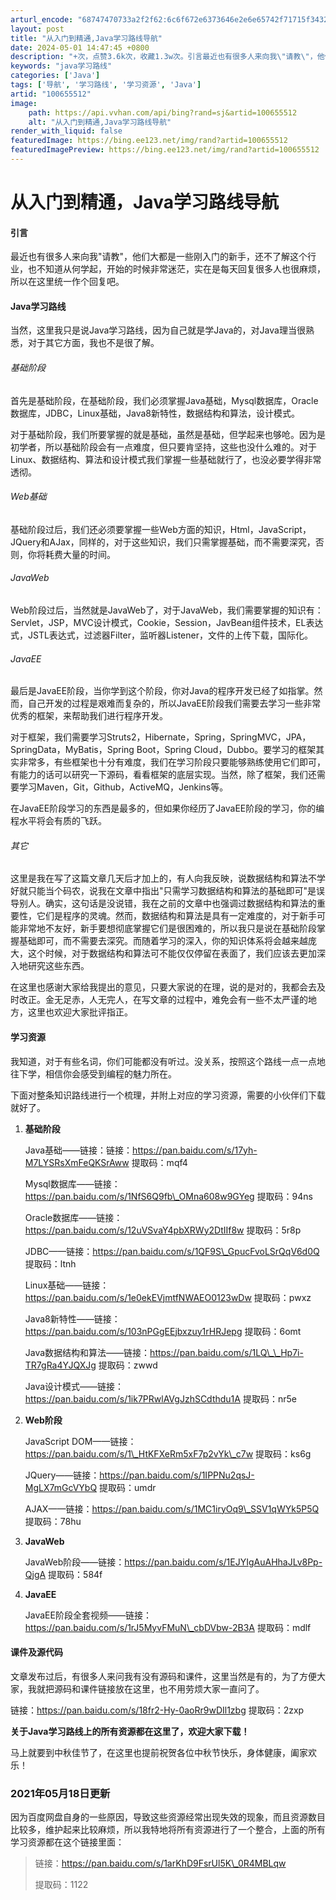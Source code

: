 ```yaml
---
arturl_encode: "68747470733a2f2f62:6c6f672e6373646e2e6e65742f71715f34323435333131372f:61727469636c652f64657461696c732f313030363535353132"
layout: post
title: "从入门到精通,Java学习路线导航"
date: 2024-05-01 14:47:45 +0800
description: "+次，点赞3.6k次，收藏1.3w次。引言最近也有很多人来向我\"请教\"，他们大都是一些刚入门的新手，"
keywords: "java学习路线"
categories: ['Java']
tags: ['导航', '学习路线', '学习资源', 'Java']
artid: "100655512"
image:
    path: https://api.vvhan.com/api/bing?rand=sj&artid=100655512
    alt: "从入门到精通,Java学习路线导航"
render_with_liquid: false
featuredImage: https://bing.ee123.net/img/rand?artid=100655512
featuredImagePreview: https://bing.ee123.net/img/rand?artid=100655512
---
```


# 从入门到精通，Java学习路线导航

#### 引言

最近也有很多人来向我"请教"，他们大都是一些刚入门的新手，还不了解这个行业，也不知道从何学起，开始的时候非常迷茫，实在是每天回复很多人也很麻烦，所以在这里统一作个回复吧。

#### Java学习路线

当然，这里我只是说Java学习路线，因为自己就是学Java的，对Java理当很熟悉，对于其它方面，我也不是很了解。

###### 基础阶段

首先是基础阶段，在基础阶段，我们必须掌握Java基础，Mysql数据库，Oracle数据库，JDBC，Linux基础，Java8新特性，数据结构和算法，设计模式。
  
对于基础阶段，我们所要掌握的就是基础，虽然是基础，但学起来也够呛。因为是初学者，所以基础阶段会有一点难度，但只要肯坚持，这些也没什么难的。对于Linux、数据结构、算法和设计模式我们掌握一些基础就行了，也没必要学得非常透彻。

###### Web基础

基础阶段过后，我们还必须要掌握一些Web方面的知识，Html，JavaScript，JQuery和AJax，同样的，对于这些知识，我们只需掌握基础，而不需要深究，否则，你将耗费大量的时间。

###### JavaWeb

Web阶段过后，当然就是JavaWeb了，对于JavaWeb，我们需要掌握的知识有：Servlet，JSP，MVC设计模式，Cookie，Session，JavBean组件技术，EL表达式，JSTL表达式，过滤器Filter，监听器Listener，文件的上传下载，国际化。

###### JavaEE

最后是JavaEE阶段，当你学到这个阶段，你对Java的程序开发已经了如指掌。然而，自己开发的过程是艰难而复杂的，所以JavaEE阶段我们需要去学习一些非常优秀的框架，来帮助我们进行程序开发。
  
对于框架，我们需要学习Struts2，Hibernate，Spring，SpringMVC，JPA，SpringData，MyBatis，Spring Boot，Spring Cloud，Dubbo。要学习的框架其实非常多，有些框架也十分有难度，我们在学习阶段只要能够熟练使用它们即可，有能力的话可以研究一下源码，看看框架的底层实现。当然，除了框架，我们还需要学习Maven，Git，Github，ActiveMQ，Jenkins等。
  
在JavaEE阶段学习的东西是最多的，但如果你经历了JavaEE阶段的学习，你的编程水平将会有质的飞跃。

###### 其它

这里是我在写了这篇文章几天后才加上的，有人向我反映，说数据结构和算法不学好就只能当个码农，说我在文章中指出"只需学习数据结构和算法的基础即可"是误导别人。确实，这句话是没说错，我在之前的文章中也强调过数据结构和算法的重要性，它们是程序的灵魂。然而，数据结构和算法是具有一定难度的，对于新手可能非常地不友好，新手要想彻底掌握它们是很困难的，所以我只是说在基础阶段掌握基础即可，而不需要去深究。而随着学习的深入，你的知识体系将会越来越庞大，这个时候，对于数据结构和算法可不能仅仅停留在表面了，我们应该去更加深入地研究这些东西。
  
在这里也感谢大家给我提出的意见，只要大家说的在理，说的是对的，我都会去及时改正。金无足赤，人无完人，在写文章的过程中，难免会有一些不太严谨的地方，这里也欢迎大家批评指正。

#### 学习资源

我知道，对于有些名词，你们可能都没有听过。没关系，按照这个路线一点一点地往下学，相信你会感受到编程的魅力所在。
  
下面对整条知识路线进行一个梳理，并附上对应的学习资源，需要的小伙伴们下载就好了。

1. **基础阶段**
     
   Java基础——链接：链接：https://pan.baidu.com/s/17yh-M7LYSRsXmFeQKSrAww 提取码：mqf4
     
     
   Mysql数据库——链接：https://pan.baidu.com/s/1NfS6Q9fb\_OMna608w9GYeg 提取码：94ns
     
     
   Oracle数据库——链接：https://pan.baidu.com/s/12uVSvaY4pbXRWy2DtIIf8w 提取码：5r8p
     
     
   JDBC——链接：https://pan.baidu.com/s/1QF9S\_GpucFvoLSrQqV6d0Q 提取码：ltnh
     
     
   Linux基础——链接：https://pan.baidu.com/s/1e0ekEVjmtfNWAEO0123wDw 提取码：pwxz
     
     
   Java8新特性——链接：https://pan.baidu.com/s/103nPGgEEjbxzuy1rHRJepg 提取码：6omt
     
     
   Java数据结构和算法——链接：https://pan.baidu.com/s/1LQ\_\_Hp7i-TR7gRa4YJQXJg 提取码：zwwd
     
     
   Java设计模式——链接：https://pan.baidu.com/s/1ik7PRwlAVgJzhSCdthdu1A 提取码：nr5e
2. **Web阶段**
     
   JavaScript DOM——链接：https://pan.baidu.com/s/1\_HtKFXeRm5xF7p2vYk\_c7w 提取码：ks6g
     
     
   JQuery——链接：https://pan.baidu.com/s/1IPPNu2qsJ-MgLX7mGcVYbQ 提取码：umdr
     
   AJAX——链接：https://pan.baidu.com/s/1MC1iryOq9\_SSV1qWYk5P5Q 提取码：78hu
3. **JavaWeb**
     
   JavaWeb阶段——链接：https://pan.baidu.com/s/1EJYIgAuAHhaJLv8Pp-QjgA 提取码：584f
4. **JavaEE**
     
   JavaEE阶段全套视频——链接：https://pan.baidu.com/s/1rJ5MyvFMuN\_cbDVbw-2B3A 提取码：mdlf

#### 课件及源代码

文章发布过后，有很多人来问我有没有源码和课件，这里当然是有的，为了方便大家，我就把源码和课件链接放在这里，也不用劳烦大家一直问了。
  
链接：https://pan.baidu.com/s/18fr2-Hy-0aoRr9wDIl1zbg 提取码：2zxp

**关于Java学习路线上的所有资源都在这里了，欢迎大家下载！**

马上就要到中秋佳节了，在这里也提前祝贺各位中秋节快乐，身体健康，阖家欢乐！

### 2021年05月18日更新

因为百度网盘自身的一些原因，导致这些资源经常出现失效的现象，而且资源数目比较多，维护起来比较麻烦，所以我特地将所有资源进行了一个整合，上面的所有学习资源都在这个链接里面：

> 链接：https://pan.baidu.com/s/1arKhD9FsrUl5K\_0R4MBLqw
>   
> 提取码：1122